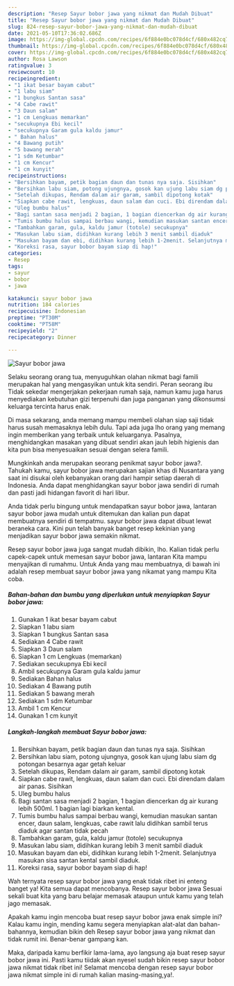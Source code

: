 ```yaml
---
description: "Resep Sayur bobor jawa yang nikmat dan Mudah Dibuat"
title: "Resep Sayur bobor jawa yang nikmat dan Mudah Dibuat"
slug: 824-resep-sayur-bobor-jawa-yang-nikmat-dan-mudah-dibuat
date: 2021-05-10T17:36:02.686Z
image: https://img-global.cpcdn.com/recipes/6f884e0bc078d4cf/680x482cq70/sayur-bobor-jawa-foto-resep-utama.jpg
thumbnail: https://img-global.cpcdn.com/recipes/6f884e0bc078d4cf/680x482cq70/sayur-bobor-jawa-foto-resep-utama.jpg
cover: https://img-global.cpcdn.com/recipes/6f884e0bc078d4cf/680x482cq70/sayur-bobor-jawa-foto-resep-utama.jpg
author: Rosa Lawson
ratingvalue: 3
reviewcount: 10
recipeingredient:
- "1 ikat besar bayam cabut"
- "1 labu siam"
- "1 bungkus Santan sasa"
- "4 Cabe rawit"
- "3 Daun salam"
- "1 cm Lengkuas memarkan"
- "secukupnya Ebi kecil"
- "secukupnya Garam gula kaldu jamur"
- " Bahan halus"
- "4 Bawang putih"
- "5 bawang merah"
- "1 sdm Ketumbar"
- "1 cm Kencur"
- "1 cm kunyit"
recipeinstructions:
- "Bersihkan bayam, petik bagian daun dan tunas nya saja. Sisihkan"
- "Bersihkan labu siam, potong ujungnya, gosok kan ujung labu siam dg potongan besarnya agar getah keluar"
- "Setelah dikupas, Rendam dalam air garam, sambil dipotong kotak"
- "Siapkan cabe rawit, lengkuas, daun salam dan cuci. Ebi direndam dalam air panas. Sisihkan"
- "Uleg bumbu halus"
- "Bagi santan sasa menjadi 2 bagian, 1 bagian diencerkan dg air kurang lebih 500ml. 1 bagian lagi biarkan kental."
- "Tumis bumbu halus sampai berbau wangi, kemudian masukan santan encer, daun salam, lengkuas, cabe rawit lalu didihkan sambil terus diaduk agar santan tidak pecah"
- "Tambahkan garam, gula, kaldu jamur (totole) secukupnya"
- "Masukan labu siam, didihkan kurang lebih 3 menit sambil diaduk"
- "Masukan bayam dan ebi, didihkan kurang lebih 1-2menit. Selanjutnya masukan sisa santan kental sambil diaduk."
- "Koreksi rasa, sayur bobor bayam siap di hap!"
categories:
- Resep
tags:
- sayur
- bobor
- jawa

katakunci: sayur bobor jawa 
nutrition: 184 calories
recipecuisine: Indonesian
preptime: "PT30M"
cooktime: "PT58M"
recipeyield: "2"
recipecategory: Dinner

---
```



![Sayur bobor jawa](https://img-global.cpcdn.com/recipes/6f884e0bc078d4cf/680x482cq70/sayur-bobor-jawa-foto-resep-utama.jpg)

Selaku seorang orang tua, menyuguhkan olahan nikmat bagi famili merupakan hal yang mengasyikan untuk kita sendiri. Peran seorang ibu Tidak sekedar mengerjakan pekerjaan rumah saja, namun kamu juga harus menyediakan kebutuhan gizi terpenuhi dan juga panganan yang dikonsumsi keluarga tercinta harus enak.

Di masa  sekarang, anda memang mampu membeli olahan siap saji tidak harus susah memasaknya lebih dulu. Tapi ada juga lho orang yang memang ingin memberikan yang terbaik untuk keluarganya. Pasalnya, menghidangkan masakan yang dibuat sendiri akan jauh lebih higienis dan kita pun bisa menyesuaikan sesuai dengan selera famili. 



Mungkinkah anda merupakan seorang penikmat sayur bobor jawa?. Tahukah kamu, sayur bobor jawa merupakan sajian khas di Nusantara yang saat ini disukai oleh kebanyakan orang dari hampir setiap daerah di Indonesia. Anda dapat menghidangkan sayur bobor jawa sendiri di rumah dan pasti jadi hidangan favorit di hari libur.

Anda tidak perlu bingung untuk mendapatkan sayur bobor jawa, lantaran sayur bobor jawa mudah untuk ditemukan dan kalian pun dapat membuatnya sendiri di tempatmu. sayur bobor jawa dapat dibuat lewat beraneka cara. Kini pun telah banyak banget resep kekinian yang menjadikan sayur bobor jawa semakin nikmat.

Resep sayur bobor jawa juga sangat mudah dibikin, lho. Kalian tidak perlu capek-capek untuk memesan sayur bobor jawa, lantaran Kita mampu menyajikan di rumahmu. Untuk Anda yang mau membuatnya, di bawah ini adalah resep membuat sayur bobor jawa yang nikamat yang mampu Kita coba.

<!--inarticleads1-->

##### Bahan-bahan dan bumbu yang diperlukan untuk menyiapkan Sayur bobor jawa:

1. Gunakan 1 ikat besar bayam cabut
1. Siapkan 1 labu siam
1. Siapkan 1 bungkus Santan sasa
1. Sediakan 4 Cabe rawit
1. Siapkan 3 Daun salam
1. Siapkan 1 cm Lengkuas (memarkan)
1. Sediakan secukupnya Ebi kecil
1. Ambil secukupnya Garam gula kaldu jamur
1. Sediakan  Bahan halus
1. Sediakan 4 Bawang putih
1. Sediakan 5 bawang merah
1. Sediakan 1 sdm Ketumbar
1. Ambil 1 cm Kencur
1. Gunakan 1 cm kunyit




<!--inarticleads2-->

##### Langkah-langkah membuat Sayur bobor jawa:

1. Bersihkan bayam, petik bagian daun dan tunas nya saja. Sisihkan
1. Bersihkan labu siam, potong ujungnya, gosok kan ujung labu siam dg potongan besarnya agar getah keluar
1. Setelah dikupas, Rendam dalam air garam, sambil dipotong kotak
1. Siapkan cabe rawit, lengkuas, daun salam dan cuci. Ebi direndam dalam air panas. Sisihkan
1. Uleg bumbu halus
1. Bagi santan sasa menjadi 2 bagian, 1 bagian diencerkan dg air kurang lebih 500ml. 1 bagian lagi biarkan kental.
1. Tumis bumbu halus sampai berbau wangi, kemudian masukan santan encer, daun salam, lengkuas, cabe rawit lalu didihkan sambil terus diaduk agar santan tidak pecah
1. Tambahkan garam, gula, kaldu jamur (totole) secukupnya
1. Masukan labu siam, didihkan kurang lebih 3 menit sambil diaduk
1. Masukan bayam dan ebi, didihkan kurang lebih 1-2menit. Selanjutnya masukan sisa santan kental sambil diaduk.
1. Koreksi rasa, sayur bobor bayam siap di hap!




Wah ternyata resep sayur bobor jawa yang enak tidak ribet ini enteng banget ya! Kita semua dapat mencobanya. Resep sayur bobor jawa Sesuai sekali buat kita yang baru belajar memasak ataupun untuk kamu yang telah jago memasak.

Apakah kamu ingin mencoba buat resep sayur bobor jawa enak simple ini? Kalau kamu ingin, mending kamu segera menyiapkan alat-alat dan bahan-bahannya, kemudian bikin deh Resep sayur bobor jawa yang nikmat dan tidak rumit ini. Benar-benar gampang kan. 

Maka, daripada kamu berfikir lama-lama, ayo langsung aja buat resep sayur bobor jawa ini. Pasti kamu tiidak akan nyesel sudah bikin resep sayur bobor jawa nikmat tidak ribet ini! Selamat mencoba dengan resep sayur bobor jawa nikmat simple ini di rumah kalian masing-masing,ya!.

